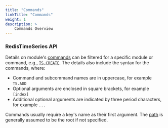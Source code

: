 ```yaml
---
title: "Commands"
linkTitle: "Commands"
weight: 1
description: >
    Commands Overview
---
```


### RedisTimeSeries API

Details on module's [commands](/commands/?group=timeseries) can be filtered for a specific module or command, e.g., [`TS.CREATE`](/commands/?group=timeseries&name=ts.create).
The details also include the syntax for the commands, where:

*   Command and subcommand names are in uppercase, for example `TS.ADD`
*   Optional arguments are enclosed in square brackets, for example `[index]`
*   Additional optional arguments are indicated by three period characters, for example `...`

Commands usually require a key's name as their first argument. The [path](/redistimeseries/path) is generally assumed to be the root if not specified.
